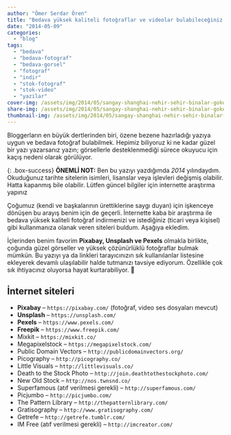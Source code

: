 ```yaml
---
author: "Ömer Serdar Ören"
title: "Bedava yüksek kaliteli fotoğraflar ve videolar bulabileceğiniz siteler"
date: "2014-05-09"
categories: 
  - "blog"
tags: 
  - "bedava"
  - "bedava-fotograf"
  - "bedava-gorsel"
  - "fotograf"
  - "indir"
  - "stok-fotograf"
  - "stok-video"
  - "yazilar"
cover-img: /assets/img/2014/05/sangay-shanghai-nehir-sehir-binalar-gokdelen-cin.jpg
share-img: /assets/img/2014/05/sangay-shanghai-nehir-sehir-binalar-gokdelen-cin.jpg
thumbnail-img: /assets/img/2014/05/sangay-shanghai-nehir-sehir-binalar-gokdelen-cin.jpg
---
```


Bloggerların en büyük dertlerinden biri, özene bezene hazırladığı yazıya uygun ve bedava fotoğraf bulabilmek. Hepimiz biliyoruz ki ne kadar güzel bir yazı yazarsanız yazın; görsellerle desteklenmediği sürece okuyucu için kaçış nedeni olarak görülüyor.

{: .box-success}
**ÖNEMLİ NOT:** Ben bu yazıyı yazdığımda *2014* yılındaydım. Okuduğunuz tarihte sitelerin isimleri, lisanslar veya işlevleri değişmiş olabilir. Hatta kapanmış bile olabilir. Lütfen güncel bilgiler için internette araştırma yapınız

Çoğumuz (kendi ve başkalarının ürettiklerine saygı duyan) için işkenceye dönüşen bu arayış benim için de geçerli. İnternette kaba bir araştırma ile bedava yüksek kaliteli fotoğraf indirmenizi ve istediğiniz (ticari veya kişisel) gibi kullanmanıza olanak veren siteleri buldum. Aşağıya ekledim.

İçlerinden benim favorim **Pixabay, Unsplash ve Pexels** olmakla birlikte, çoğunda güzel görseller ve yüksek çözünürlüklü fotoğraflar bulmak mümkün. Bu yazıyı ya da linkleri tarayıcınızın sık kullanılanlar listesine ekleyerek devamlı ulaşılabilir halde tutmanızı tavsiye ediyorum. Özellikle çok sık ihtiyacınız oluyorsa hayat kurtarabiliyor. 🙂

## İnternet siteleri

- **Pixabay** – `https://pixabay.com/` (fotoğraf, video ses dosyaları mevcut)
- **Unsplash** – `https://unsplash.com/`
- **Pexels** – `https://www.pexels.com/`
- **Freepik** – `https://www.freepik.com/`
- Mixkit – `https://mixkit.co/`
- Megapixelstock – `https://megapixelstock.com/`
- Public Domain Vectors – `http://publicdomainvectors.org/`
- Picography – `http://picography.co/`
- Little Visuals – `http://littlevisuals.co/`
- Death to the Stock Photo – `http://join.deathtothestockphoto.com/`
- New Old Stock – `http://nos.twnsnd.co/`
- Superfamous (atıf verilmesi gerekli) – `http://superfamous.com/`
- Picjumbo – `http://picjumbo.com/`
- The Pattern Library – `http://thepatternlibrary.com/`
- Gratisography – `http://www.gratisography.com/`
- Getrefe – `http://getrefe.tumblr.com/`
- IM Free (atıf verilmesi gerekli) – `http://imcreator.com/`